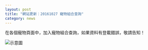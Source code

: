```yaml
---
layout: post
title: "網站更新：20161027 寵物組合查詢"
category: news
---
```


在各個寵物頁面中，加入寵物組合查詢，如果資料有登載錯誤，敬請告知！

![示意圖](http://i.imgur.com/GzlgK3n.png)